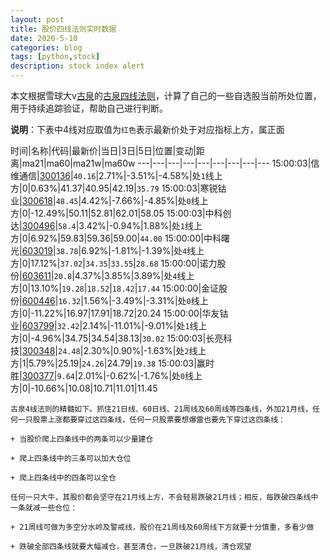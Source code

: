 ```yaml
---
layout: post
title: 股价四线法则实时数据
date: 2020-5-10
categories: blog
tags: [python,stock]
description: stock index alert
---
```



本文根据雪球大v[古泉](https://xueqiu.com/u/7148646888)的[古泉四线法则](https://xueqiu.com/7148646888/130498192)，计算了自己的一些自选股当前所处位置，用于持续追踪验证，帮助自己进行判断。

**说明**：下表中4线对应取值为`红色`表示最新价处于对应指标上方，属正面

时间|名称|代码|最新价|当日|3日|5日|位置|变动|距离|ma21|ma60|ma21w|ma60w
---|---|---|---|---|---|---|---|---
15:00:03|信维通信|[300136](https://xueqiu.com/S/SZ300136)|`40.16`|2.71%|-3.51%|-4.58%|处`1`线上方|0|0.63%|41.37|40.95|42.19|`35.79`
15:00:03|寒锐钴业|[300618](https://xueqiu.com/S/SZ300618)|`48.45`|4.42%|-7.66%|-4.85%|处`0`线上方|0|-12.49%|50.11|52.81|62.01|58.05
15:00:03|中科创达|[300496](https://xueqiu.com/S/SZ300496)|`58.4`|3.42%|-0.94%|1.88%|处`1`线上方|0|6.92%|59.83|59.36|59.00|`44.00`
15:00:00|中科曙光|[603019](https://xueqiu.com/S/SH603019)|`38.78`|6.92%|-1.81%|-1.39%|处`4`线上方|0|17.12%|`37.02`|`34.35`|`33.55`|`28.68`
15:00:00|诺力股份|[603611](https://xueqiu.com/S/SH603611)|`20.8`|4.37%|3.85%|3.89%|处`4`线上方|0|13.10%|`19.28`|`18.52`|`18.42`|`17.44`
15:00:00|金证股份|[600446](https://xueqiu.com/S/SH600446)|`16.32`|1.56%|-3.49%|-3.31%|处`0`线上方|0|-11.22%|16.97|17.91|18.72|20.24
15:00:00|华友钴业|[603799](https://xueqiu.com/S/SH603799)|`32.42`|2.14%|-11.01%|-9.01%|处`1`线上方|0|-4.96%|34.75|34.54|38.13|`30.02`
15:00:03|长亮科技|[300348](https://xueqiu.com/S/SZ300348)|`24.48`|2.30%|0.90%|-1.63%|处`2`线上方|1|5.79%|25.19|`24.26`|24.79|`19.38`
15:00:03|赢时胜|[300377](https://xueqiu.com/S/SZ300377)|`9.64`|2.01%|-0.62%|-1.76%|处`0`线上方|0|-10.66%|10.08|10.71|11.01|11.45

```
古泉4线法则的精髓如下。抓住21日线、60日线、21周线及60周线等四条线，外加21月线，任何一只股票上涨都要穿过这四条线，任何一只股票要想爆雷也要先下穿过这四条线：

+ 当股价爬上四条线中的两条可以少量建仓

+ 爬上四条线中的三条可以加大仓位

+ 爬上四条线中的四条可以全仓

任何一只大牛，其股价都会坚守在21月线上方，不会轻易跌破21月线；相反，每跌破四条线中一条就减一些仓位：

+ 21周线可做为多空分水岭及警戒线，股价在21周线及60周线下方就要十分慎重，多看少做

+ 跌破全部四条线就要大幅减仓，甚至清仓，一旦跌破21月线，清仓观望
```